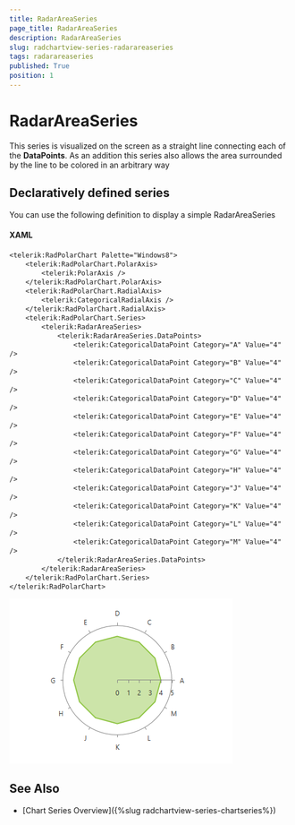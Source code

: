 ```yaml
---
title: RadarAreaSeries
page_title: RadarAreaSeries
description: RadarAreaSeries
slug: radchartview-series-radarareaseries
tags: radarareaseries
published: True
position: 1
---
```


# RadarAreaSeries

This series is visualized on the screen as a straight line connecting each of the __DataPoints__. As an addition this series also allows the area surrounded by the line to be colored in an arbitrary way      

## Declaratively defined series

You can use the following definition to display a simple RadarAreaSeries

#### __XAML__
	<telerik:RadPolarChart Palette="Windows8">
		<telerik:RadPolarChart.PolarAxis>
			<telerik:PolarAxis />
		</telerik:RadPolarChart.PolarAxis>
		<telerik:RadPolarChart.RadialAxis>
			<telerik:CategoricalRadialAxis />
		</telerik:RadPolarChart.RadialAxis>
		<telerik:RadPolarChart.Series>
			<telerik:RadarAreaSeries>
				<telerik:RadarAreaSeries.DataPoints>
					<telerik:CategoricalDataPoint Category="A" Value="4" />
					<telerik:CategoricalDataPoint Category="B" Value="4" />
					<telerik:CategoricalDataPoint Category="C" Value="4" />
					<telerik:CategoricalDataPoint Category="D" Value="4" />
					<telerik:CategoricalDataPoint Category="E" Value="4" />
					<telerik:CategoricalDataPoint Category="F" Value="4" />
					<telerik:CategoricalDataPoint Category="G" Value="4" />
					<telerik:CategoricalDataPoint Category="H" Value="4" />
					<telerik:CategoricalDataPoint Category="J" Value="4" />
					<telerik:CategoricalDataPoint Category="K" Value="4" />
					<telerik:CategoricalDataPoint Category="L" Value="4" />
					<telerik:CategoricalDataPoint Category="M" Value="4" />
				</telerik:RadarAreaSeries.DataPoints>
			</telerik:RadarAreaSeries>
		</telerik:RadPolarChart.Series>
	</telerik:RadPolarChart>

![radchartview-series-radarareaseries](images/radchartview-series-radarareaseries.png)

## See Also
 * [Chart Series Overview]({%slug radchartview-series-chartseries%})